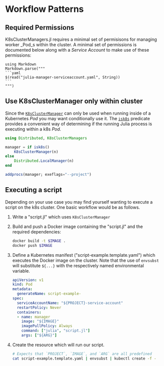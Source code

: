 Workflow Patterns
=================

## Required Permissions

K8sClusterManagers.jl requires a minimal set of permisisons for managing worker _Pod_s within
the cluster. A minimal set of permissions is documented below along with a _Service Account_
to make use of these permissions:

````@eval
using Markdown
Markdown.parse("""
```yaml
$(read("julia-manager-serviceaccount.yaml", String))
```
""")
````

## Use K8sClusterManager only within cluster

Since the [`K8sClusterManager`](@ref) can only be used when running inside of a Kubernetes
_Pod_ you may want conditionally use it. The [`isk8s`](@ref) predicate provides a convenient
way of determining if the running Julia process is executing within a k8s _Pod_.

```julia
using Distributed, K8sClusterManagers

manager = if isk8s()
    K8sClusterManager(n)
else
    Distributed.LocalManager(n)
end

addprocs(manager; exeflags="--project")
```

## Executing a script

Depending on your use case you may find yourself wanting to execute a script on the k8s
cluster. One basic workflow would be as follows.

1. Write a "script.jl" which uses `K8sClusterManager`
2. Build and push a Docker image containing the "script.jl" and the required dependencies:

    ```sh
    docker build -t $IMAGE .
    docker push $IMAGE
    ```

3. Define a Kubernetes manifest ("script-example.template.yaml") which executes the Docker
   image on the cluster. Note that the use of `envsubst` will substitute `${...}` with the
   respectively named environmental variable.

    ```yaml
    apiVersion: v1
    kind: Pod
    metadata:
      generateName: script-example-
    spec:
      serviceAccountName: "${PROJECT}-service-account"
      restartPolicy: Never
      containers:
      - name: manager
        image: "${IMAGE}"
        imagePullPolicy: Always
        command: ["julia", "script.jl"]
        args: ["${ARG}"]
    ```

4. Create the resource which will run our script.

    ```sh
    # Expects that `PROJECT`, `IMAGE`, and `ARG` are all predefined
    cat script-example.template.yaml | envsubst | kubectl create -f -
    ```
